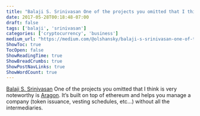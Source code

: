 ```yaml
---
title: "Balaji S. Srinivasan One of the projects you omitted that I think is very noteworthy is Aragon."
date: 2017-05-28T00:18:48-07:00
draft: false
tags: ['balaji', 'srinivasan']
categories: ['cryptocurrency', 'business']
medium_url: "https://medium.com/@olshansky/balaji-s-srinivasan-one-of-the-projects-you-omitted-that-i-think-is-very-noteworthy-is-aragon-f78009082200"
ShowToc: true
TocOpen: false
ShowReadingTime: true
ShowBreadCrumbs: true
ShowPostNavLinks: true
ShowWordCount: true
---
```


[Balaji S. Srinivasan](https://medium.com/u/f5a2e83d6d8f) One of the projects you omitted that I think is very noteworthy is [Aragon](https://aragon.one/). It’s built on top of ethereum and helps you manage a company (token issuance, vesting schedules, etc…) without all the intermediaries.